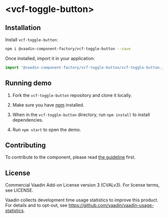 # &lt;vcf-toggle-button&gt;

## Installation

Install `vcf-toggle-button`:

```sh
npm i @vaadin-component-factory/vcf-toggle-button --save
```

Once installed, import it in your application:

```js
import '@vaadin-component-factory/vcf-toggle-button/vcf-toggle-button.js';
```

## Running demo

1. Fork the `vcf-toggle-button` repository and clone it locally.

1. Make sure you have [npm](https://www.npmjs.com/) installed.

1. When in the `vcf-toggle-button` directory, run `npm install` to install dependencies.

1. Run `npm start` to open the demo.

## Contributing

  To contribute to the component, please read [the guideline](https://github.com/vaadin/vaadin-core/blob/master/CONTRIBUTING.md) first.

## License

Commercial Vaadin Add-on License version 3 (CVALv3). For license terms, see LICENSE.

Vaadin collects development time usage statistics to improve this product. For details and to opt-out, see https://github.com/vaadin/vaadin-usage-statistics.
